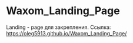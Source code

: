 # Waxom_Landing_Page

Landing - page для закрепления. Ссылка: https://oleg5913.github.io/Waxom_Landing_Page/
